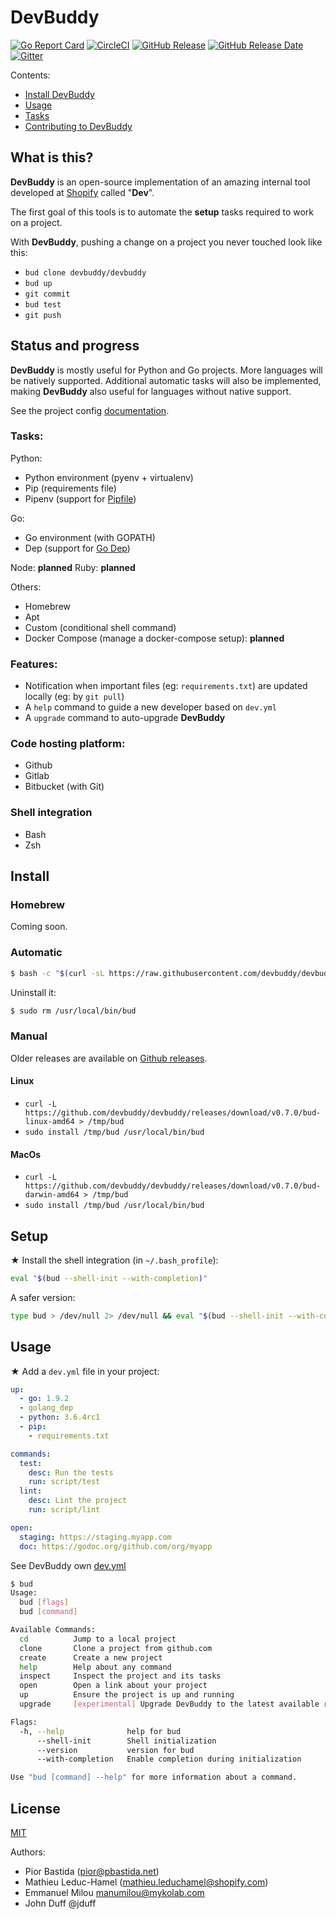 # DevBuddy

[![Go Report Card](https://goreportcard.com/badge/github.com/devbuddy/devbuddy)](https://goreportcard.com/report/github.com/devbuddy/devbuddy)
[![CircleCI](https://circleci.com/gh/devbuddy/devbuddy.svg?style=svg)](https://circleci.com/gh/devbuddy/devbuddy)
[![GitHub Release](https://img.shields.io/github/release/devbuddy/devbuddy.svg)](https://github.com/devbuddy/devbuddy/releases/latest)
[![GitHub Release Date](https://img.shields.io/github/release-date/devbuddy/devbuddy.svg)](https://github.com/devbuddy/devbuddy/releases/latest)
[![Gitter](https://img.shields.io/badge/Discussions%20on-Gitter-crimson.svg?logo=gitter&style=flat)](https://gitter.im/devbuddy)

Contents:
- [Install DevBuddy](#install)
- [Usage](#usage)
- [Tasks](docs/Config.md)
- [Contributing to DevBuddy](docs/CONTRIBUTING.md)

## What is this?

**DevBuddy** is an open-source implementation of an amazing internal tool developed at
[Shopify](https://engineering.shopify.com) called "**Dev**".

The first goal of this tools is to automate the **setup** tasks required to work on a project.

With **DevBuddy**, pushing a change on a project you never touched look like this:

- `bud clone devbuddy/devbuddy`
- `bud up`
- `git commit`
- `bud test`
- `git push`

## Status and progress

**DevBuddy** is mostly useful for Python and Go projects. More languages will be natively
supported. Additional automatic tasks will also be implemented, making **DevBuddy** also
useful for languages without native support.

See the project config [documentation](docs/Config.md).

### Tasks:

Python:
- Python environment (pyenv + virtualenv)
- Pip (requirements file)
- Pipenv (support for [Pipfile](https://github.com/pypa/pipfile))

Go:
- Go environment (with GOPATH)
- Dep (support for [Go Dep](https://github.com/golang/dep))

Node: **planned**
Ruby: **planned**

Others:
- Homebrew
- Apt
- Custom (conditional shell command)
- Docker Compose (manage a docker-compose setup): **planned**

### Features:

- Notification when important files (eg: `requirements.txt`) are updated locally
  (eg: by `git pull`)
- A `help` command to guide a new developer based on `dev.yml`
- A `upgrade` command to auto-upgrade **DevBuddy**

### Code hosting platform:

- Github
- Gitlab
- Bitbucket (with Git)

### Shell integration

- Bash
- Zsh

## Install

### Homebrew

Coming soon.

### Automatic

```bash
$ bash -c "$(curl -sL https://raw.githubusercontent.com/devbuddy/devbuddy/master/install.sh)"
```

Uninstall it:
```bash
$ sudo rm /usr/local/bin/bud
```

### Manual

Older releases are available on [Github releases](https://github.com/devbuddy/devbuddy/releases).

#### Linux

- ```curl -L https://github.com/devbuddy/devbuddy/releases/download/v0.7.0/bud-linux-amd64 > /tmp/bud```
- ```sudo install /tmp/bud /usr/local/bin/bud```

#### MacOs

- ```curl -L https://github.com/devbuddy/devbuddy/releases/download/v0.7.0/bud-darwin-amd64 > /tmp/bud```
- ```sudo install /tmp/bud /usr/local/bin/bud```

## Setup

★ Install the shell integration (in `~/.bash_profile`):
```bash
eval "$(bud --shell-init --with-completion)"
```

A safer version:
```bash
type bud > /dev/null 2> /dev/null && eval "$(bud --shell-init --with-completion)"
```

## Usage

★ Add a `dev.yml` file in your project:
```yaml
up:
  - go: 1.9.2
  - golang_dep
  - python: 3.6.4rc1
  - pip:
    - requirements.txt

commands:
  test:
    desc: Run the tests
    run: script/test
  lint:
    desc: Lint the project
    run: script/lint

open:
  staging: https://staging.myapp.com
  doc: https://godoc.org/github.com/org/myapp
```
See DevBuddy own [dev.yml](dev.yml)

```bash
$ bud
Usage:
  bud [flags]
  bud [command]

Available Commands:
  cd          Jump to a local project
  clone       Clone a project from github.com
  create      Create a new project
  help        Help about any command
  inspect     Inspect the project and its tasks
  open        Open a link about your project
  up          Ensure the project is up and running
  upgrade     [experimental] Upgrade DevBuddy to the latest available release.

Flags:
  -h, --help              help for bud
      --shell-init        Shell initialization
      --version           version for bud
      --with-completion   Enable completion during initialization

Use "bud [command] --help" for more information about a command.
```

## License

[MIT](https://github.com/devbuddy/devbuddy/blob/master/LICENSE)

Authors:
- Pior Bastida (pior@pbastida.net)
- Mathieu Leduc-Hamel (mathieu.leduchamel@shopify.com)
- Emmanuel Milou <manumilou@mykolab.com>
- John Duff @jduff
